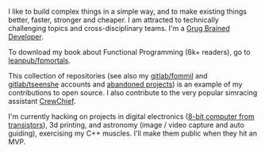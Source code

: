 I like to build complex things in a simple way, and to make existing things better, faster, stronger and cheaper. I am attracted to technically challenging topics and cross-disciplinary teams. I'm a [Grug Brained Developer](https://grugbrain.dev/).

To download my book about Functional Programming (6k+ readers), go to [leanpub/fpmortals](https://leanpub.com/fpmortals).

This collection of repositories (see also my [gitlab/fommil](https://gitlab.com/users/fommil/projects) and [gitlab/tseenshe](https://gitlab.com/users/tseenshe/projects) accounts and [abandoned projects](https://gitlab.com/fommil/attic)) is an example of my contributions to open source. I also contribute to the very popular simracing assistant [CrewChief](https://mr_belowski.gitlab.io/CrewChiefV4/index.html).

I'm currently hacking on projects in digital electronics ([8-bit computer from transistors](https://www.youtube.com/playlist?list=PLowKtXNTBypGqImE405J2565dvjafglHU)), 3d printing, and astronomy (image / video capture and auto guiding), exercising my C++ muscles. I'll make them public when they hit an MVP.
